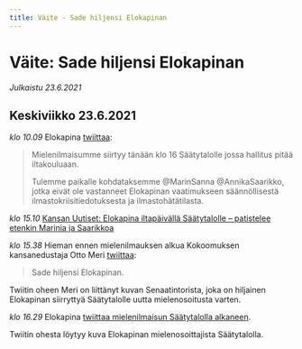 ```yaml
---
title: Väite - Sade hiljensi Elokapinan
---
```


# Väite: Sade hiljensi Elokapinan

*Julkaistu 23.6.2021*

## Keskiviikko 23.6.2021

*klo 10.09* Elokapina [twiittaa](https://twitter.com/elokapina/status/1407596768360022027):

> Mielenilmaisumme siirtyy tänään klo 16 Säätytalolle jossa hallitus pitää iltakouluaan.
> 
> Tulemme paikalle kohdataksemme @MarinSanna @AnnikaSaarikko, jotka eivät ole vastanneet Elokapinan vaatimukseen säännöllisestä ilmastokriisitiedotuksesta ja ilmastohätätilasta.

*klo 15.10* [Kansan Uutiset: Elokapina iltapäivällä Säätytalolle – patistelee etenkin Marinia ja Saarikkoa](https://www.kansanuutiset.fi/artikkeli/4538745-elokapina-iltapaivalla-saatytalolle-patistelee-etenkin-marinia-ja-saarikkoa)

*klo 15.38* Hieman ennen mielenilmauksen alkua Kokoomuksen kansanedustaja Otto Meri [twiittaa](https://twitter.com/OttoMeri/status/1407679540185505794):

> Sade hiljensi Elokapinan.

Twiitin oheen Meri on liittänyt kuvan Senaatintorista, joka on hiljainen Elokapinan siirryttyä Säätytalolle uutta mielenosoitusta varten.

*klo 16.29* Elokapina [twiittaa mielenilmaisun Säätytalolla alkaneen](https://twitter.com/elokapina/status/1407692373254156288).

Twiitin ohesta löytyy kuva Elokapinan mielenosoittajista Säätytalolla.
